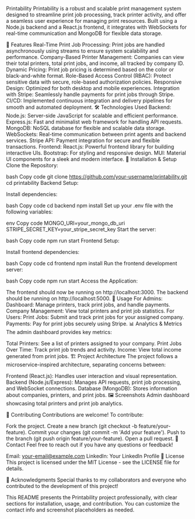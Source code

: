 Printability
Printability is a robust and scalable print management system designed to streamline print job processing, track printer activity, and offer a seamless user experience for managing print resources. Built using a Node.js backend and a React.js frontend, it integrates with WebSockets for real-time communication and MongoDB for flexible data storage.

🌟 Features
Real-Time Print Job Processing: Print jobs are handled asynchronously using streams to ensure system scalability and performance.
Company-Based Printer Management: Companies can view their total printers, total print jobs, and income, all tracked by company ID.
Dynamic Pricing: Print job pricing is determined based on the color or black-and-white format.
Role-Based Access Control (RBAC): Protect sensitive data with secure, role-based authorization policies.
Responsive Design: Optimized for both desktop and mobile experiences.
Integration with Stripe: Seamlessly handle payments for print jobs through Stripe.
CI/CD: Implemented continuous integration and delivery pipelines for smooth and automated deployment.
🛠️ Technologies Used
Backend:
Node.js: Server-side JavaScript for scalable and efficient performance.
Express.js: Fast and minimalist web framework for handling API requests.
MongoDB: NoSQL database for flexible and scalable data storage.
WebSockets: Real-time communication between print agents and backend services.
Stripe API: Payment integration for secure and flexible transactions.
Frontend:
React.js: Powerful frontend library for building interactive UIs.
Bootstrap: For styling and responsive design.
MUI: Material UI components for a sleek and modern interface.
🚀 Installation & Setup
Clone the Repository:

bash
Copy code
git clone https://github.com/your-username/printability.git
cd printability
Backend Setup:

Install dependencies:

bash
Copy code
cd backend
npm install
Set up your .env file with the following variables:

env
Copy code
MONGO_URI=your_mongo_db_uri
STRIPE_SECRET_KEY=your_stripe_secret_key
Start the server:

bash
Copy code
npm run start
Frontend Setup:

Install frontend dependencies:

bash
Copy code
cd frontend
npm install
Run the frontend development server:

bash
Copy code
npm run start
Access the Application:

The frontend should now be running on http://localhost:3000.
The backend should be running on http://localhost:5000.
🔧 Usage
For Admins:
Dashboard: Manage printers, track print jobs, and handle payments.
Company Management: View total printers and print job statistics.
For Users:
Print Jobs: Submit and track print jobs for your assigned company.
Payments: Pay for print jobs securely using Stripe.
📊 Analytics & Metrics
The admin dashboard provides key metrics:

Total Printers: See a list of printers assigned to your company.
Print Jobs Over Time: Track print job trends and activity.
Income: View total income generated from print jobs.
🏗️ Project Architecture
The project follows a microservice-inspired architecture, separating concerns between:

Frontend (React.js): Handles user interaction and visual representation.
Backend (Node.js/Express): Manages API requests, print job processing, and WebSocket connections.
Database (MongoDB): Stores information about companies, printers, and print jobs.
🖼️ Screenshots
Admin dashboard showcasing total printers and print job analytics.

🤝 Contributing
Contributions are welcome! To contribute:

Fork the project.
Create a new branch (git checkout -b feature/your-feature).
Commit your changes (git commit -m 'Add your feature').
Push to the branch (git push origin feature/your-feature).
Open a pull request.
📧 Contact
Feel free to reach out if you have any questions or feedback!

Email: your-email@example.com
LinkedIn: Your LinkedIn Profile
📄 License
This project is licensed under the MIT License - see the LICENSE file for details.

🙌 Acknowledgments
Special thanks to my collaborators and everyone who contributed to the development of this project!

This README presents the Printability project professionally, with clear sections for installation, usage, and contribution. You can customize the contact info and screenshot placeholders as needed.
